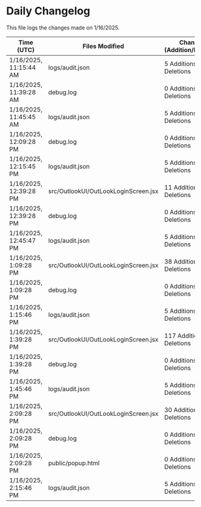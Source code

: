 # Daily Changelog

This file logs the changes made on 1/16/2025.

| Time (UTC)             | Files Modified                    | Changes (Addition/Deletion) |
|------------------------|-----------------------------------|-----------------------------|
| 1/16/2025, 11:15:44 AM | logs/audit.json | 5 Additions & 0 Deletions |
| 1/16/2025, 11:39:28 AM | debug.log | 0 Additions & 0 Deletions|
| 1/16/2025, 11:45:45 AM | logs/audit.json | 5 Additions & 0 Deletions|
| 1/16/2025, 12:09:28 PM | debug.log | 0 Additions & 0 Deletions|
| 1/16/2025, 12:15:45 PM | logs/audit.json | 5 Additions & 0 Deletions|
| 1/16/2025, 12:39:28 PM | src/OutlookUI/OutLookLoginScreen.jsx | 11 Additions & 1 Deletions|
| 1/16/2025, 12:39:28 PM | debug.log | 0 Additions & 0 Deletions|
| 1/16/2025, 12:45:47 PM | logs/audit.json | 5 Additions & 0 Deletions|
| 1/16/2025, 1:09:28 PM | src/OutlookUI/OutLookLoginScreen.jsx | 38 Additions & 3 Deletions|
| 1/16/2025, 1:09:28 PM | debug.log | 0 Additions & 0 Deletions|
| 1/16/2025, 1:15:46 PM | logs/audit.json | 5 Additions & 0 Deletions|
| 1/16/2025, 1:39:28 PM | src/OutlookUI/OutLookLoginScreen.jsx | 117 Additions & 3 Deletions|
| 1/16/2025, 1:39:28 PM | debug.log | 0 Additions & 0 Deletions|
| 1/16/2025, 1:45:46 PM | logs/audit.json | 5 Additions & 0 Deletions|
| 1/16/2025, 2:09:28 PM | src/OutlookUI/OutLookLoginScreen.jsx | 30 Additions & 4 Deletions|
| 1/16/2025, 2:09:28 PM | debug.log | 0 Additions & 0 Deletions|
| 1/16/2025, 2:09:28 PM | public/popup.html | 0 Additions & 0 Deletions|
| 1/16/2025, 2:15:46 PM | logs/audit.json | 5 Additions & 0 Deletions|
